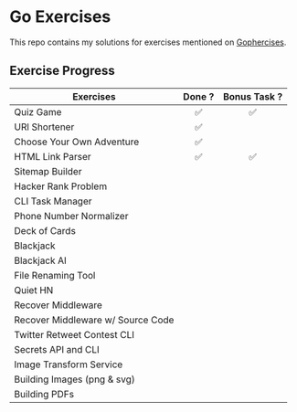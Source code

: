 # Go Exercises

This repo contains my solutions for exercises mentioned on [Gophercises](https://gophercises.com/).

## Exercise Progress

| **Exercises**                     |     **Done ?**     |  **Bonus Task ?**  |
| --------------------------------- | :----------------: | :----------------: |
| Quiz Game                         | :white_check_mark: | :white_check_mark: |
| URl Shortener                     | :white_check_mark: |                    |
| Choose Your Own Adventure         | :white_check_mark: |                    |
| HTML Link Parser                  | :white_check_mark: | :white_check_mark: |
| Sitemap Builder                   |                    |                    |
| Hacker Rank Problem               |                    |                    |
| CLI Task Manager                  |                    |                    |
| Phone Number Normalizer           |                    |                    |
| Deck of Cards                     |                    |                    |
| Blackjack                         |                    |                    |
| Blackjack AI                      |                    |                    |
| File Renaming Tool                |                    |                    |
| Quiet HN                          |                    |                    |
| Recover Middleware                |                    |                    |
| Recover Middleware w/ Source Code |                    |                    |
| Twitter Retweet Contest CLI       |                    |                    |
| Secrets API and CLI               |                    |                    |
| Image Transform Service           |                    |                    |
| Building Images (png & svg)       |                    |                    |
| Building PDFs                     |                    |                    |
